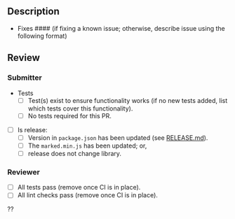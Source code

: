 
<!-- 

	If release PR, please add ?template=release.md to the PR url to use the release PR template.

	Otherwise, you are stating the this PR fixes an issue that has been submitted; or,
	describes the issue or proposal under considersation.
-->

## Description

- Fixes #### (if fixing a known issue; otherwise, describe issue using the following format)

<!--

## Expectation

Describe the output you are expecting from marked

## Result

Describe the output you received from marked

## What was attempted

Describe what code combination got you there 

-->	

## Review

### Submitter

- Tests 
  - [ ] Test(s) exist to ensure functionality works (if no new tests added, list which tests cover this functionality).
  - [ ] No tests required for this PR.
- [ ] Is release:
  - [ ] Version in `package.json` has been updated (see [RELEASE.md](https://github.com/markedjs/marked/blob/master/RELEASE.md)).
  - [ ] The `marked.min.js` has been updated; or,
  - [ ] release does not change library.

### Reviewer

- [ ] All tests pass (remove once CI is in place).
- [ ] All lint checks pass (remove once CI is in place).

??